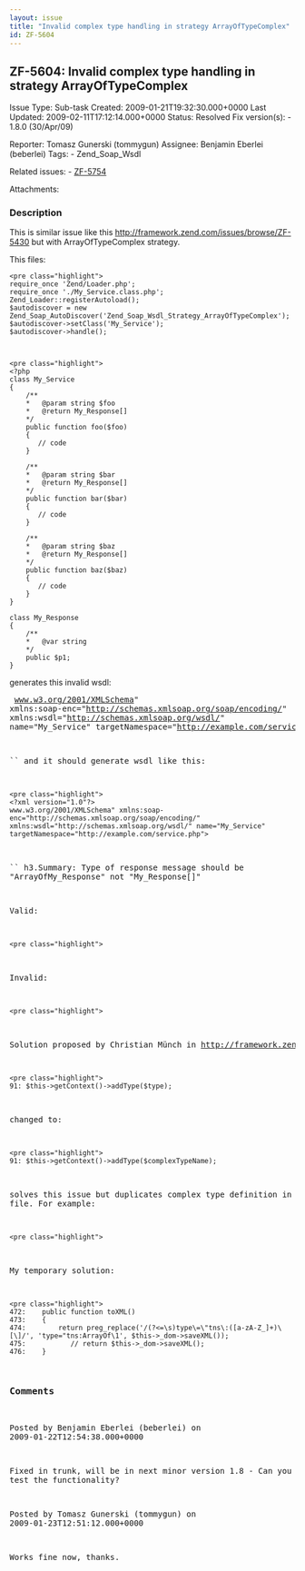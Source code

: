 ```yaml
---
layout: issue
title: "Invalid complex type handling in strategy ArrayOfTypeComplex"
id: ZF-5604
---
```


ZF-5604: Invalid complex type handling in strategy ArrayOfTypeComplex
---------------------------------------------------------------------

 Issue Type: Sub-task Created: 2009-01-21T19:32:30.000+0000 Last Updated: 2009-02-11T17:12:14.000+0000 Status: Resolved Fix version(s): - 1.8.0 (30/Apr/09)
 
 Reporter:  Tomasz Gunerski (tommygun)  Assignee:  Benjamin Eberlei (beberlei)  Tags: - Zend\_Soap\_Wsdl
 
 Related issues: - [ZF-5754](/issues/browse/ZF-5754)
 
 Attachments: 
### Description

This is similar issue like this <http://framework.zend.com/issues/browse/ZF-5430> but with ArrayOfTypeComplex strategy.

This files:

 
    <pre class="highlight">
    require_once 'Zend/Loader.php';
    require_once './My_Service.class.php';
    Zend_Loader::registerAutoload();
    $autodiscover = new Zend_Soap_AutoDiscover('Zend_Soap_Wsdl_Strategy_ArrayOfTypeComplex');
    $autodiscover->setClass('My_Service');
    $autodiscover->handle();


 
    <pre class="highlight">
    <?php
    class My_Service
    {
        /**
        *   @param string $foo   
        *   @return My_Response[]
        */
        public function foo($foo)
        {       
           // code  
        }
        
        /**
        *   @param string $bar
        *   @return My_Response[]
        */
        public function bar($bar)
        {       
           // code  
        }
        
        /**
        *   @param string $baz
        *   @return My_Response[]
        */
        public function baz($baz)
        {       
           // code  
        }
    }
    
    class My_Response
    {
        /**
        *   @var string
        */
        public $p1;
    }


 generates this invalid wsdl: 
    <pre class="highlight">
    <?xml version="1.0"?>
    www.w3.org/2001/XMLSchema" xmlns:soap-enc="http://schemas.xmlsoap.org/soap/encoding/" xmlns:wsdl="http://schemas.xmlsoap.org/wsdl/" name="My_Service" targetNamespace="http://example.com/service.php">
        
                
                
                
                
                
                
                
                


``
and it should generate wsdl like this:

 
    <pre class="highlight">
    <?xml version="1.0"?>
    www.w3.org/2001/XMLSchema" xmlns:soap-enc="http://schemas.xmlsoap.org/soap/encoding/" xmlns:wsdl="http://schemas.xmlsoap.org/wsdl/" name="My_Service" targetNamespace="http://example.com/service.php">
        
                
                
                
                
                
                
                
                


``
h3.Summary: Type of response message should be "ArrayOfMy\_Response" not "My\_Response[]"

Valid:

 
    <pre class="highlight">


Invalid:

 
    <pre class="highlight">


Solution proposed by Christian Münch in <http://framework.zend.com/issues/browse/ZF-5430>

 
    <pre class="highlight">
    91: $this->getContext()->addType($type);


changed to:

 
    <pre class="highlight">
    91: $this->getContext()->addType($complexTypeName);


solves this issue but duplicates complex type definition in wsdl file. For example:

 
    <pre class="highlight">


My temporary solution:

 
    <pre class="highlight">
    472:    public function toXML()
    473:    {
    474:        return preg_replace('/(?<=\s)type\=\"tns\:([a-zA-Z_]+)\[\]/', 'type="tns:ArrayOf\1', $this->_dom->saveXML());
    475:           // return $this->_dom->saveXML();
    476:    }


 

 

### Comments

Posted by Benjamin Eberlei (beberlei) on 2009-01-22T12:54:38.000+0000

Fixed in trunk, will be in next minor version 1.8 - Can you please test the functionality?

 

 

Posted by Tomasz Gunerski (tommygun) on 2009-01-23T12:51:12.000+0000

Works fine now, thanks.

 

 